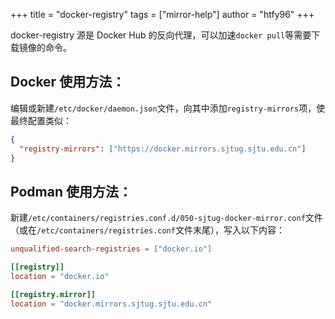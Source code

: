 +++
title = "docker-registry"
tags = ["mirror-help"]
author = "htfy96"
+++

docker-registry 源是 Docker Hub 的反向代理，可以加速`docker pull`等需要下载镜像的命令。

## Docker 使用方法：

编辑或新建`/etc/docker/daemon.json`文件，向其中添加`registry-mirrors`项，使最终配置类似：
```json
{
  "registry-mirrors": ["https://docker.mirrors.sjtug.sjtu.edu.cn"]
}
```

## Podman 使用方法：

新建`/etc/containers/registries.conf.d/050-sjtug-docker-mirror.conf`文件（或在`/etc/containers/registries.conf`文件末尾），写入以下内容：
```toml
unqualified-search-registries = ["docker.io"]

[[registry]]
location = "docker.io"

[[registry.mirror]]
location = "docker.mirrors.sjtug.sjtu.edu.cn"
```
